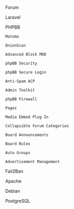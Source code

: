 Forum

Laravel

PHPBB

    Matomo
    
    OnionScan
    
    Advanced Block MOD
    
    phpBB Security
    
    phpBB Secure Login
    
    Anti-Spam ACP
    
    Admin Toolkit
    
    phpBB Firewall

    Pages
    
    Media Embed Plug In
    
    Collapsible Forum Categories
    
    Board Announcements
    
    Board Rules
    
    Auto Groups
    
    Advertisement Management
    

Fail2Ban

Apache

Debian

PostgreSQL


